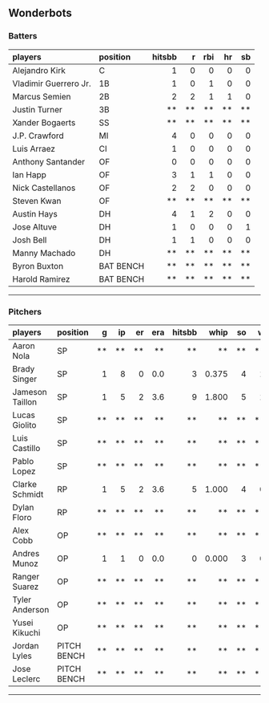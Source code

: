 ## Wonderbots

### Batters

 
|players               |position  | hitsbb|  r| rbi| hr| sb| 
|:---------------------|:---------|------:|--:|---:|--:|--:| 
|Alejandro Kirk        |C         |      1|  0|   0|  0|  0| 
|Vladimir Guerrero Jr. |1B        |      1|  0|   1|  0|  0| 
|Marcus Semien         |2B        |      2|  2|   1|  1|  0| 
|Justin Turner         |3B        |     **| **|  **| **| **| 
|Xander Bogaerts       |SS        |     **| **|  **| **| **| 
|J.P. Crawford         |MI        |      4|  0|   0|  0|  0| 
|Luis Arraez           |CI        |      1|  0|   0|  0|  0| 
|Anthony Santander     |OF        |      0|  0|   0|  0|  0| 
|Ian Happ              |OF        |      3|  1|   1|  0|  0| 
|Nick Castellanos      |OF        |      2|  2|   0|  0|  0| 
|Steven Kwan           |OF        |     **| **|  **| **| **| 
|Austin Hays           |DH        |      4|  1|   2|  0|  0| 
|Jose Altuve           |DH        |      1|  0|   0|  0|  1| 
|Josh Bell             |DH        |      1|  1|   0|  0|  0| 
|Manny Machado         |DH        |     **| **|  **| **| **| 
|Byron Buxton          |BAT BENCH |     **| **|  **| **| **| 
|Harold Ramirez        |BAT BENCH |     **| **|  **| **| **| 


* * *

### Pitchers

 
|players         |position    |  g| ip| er| era| hitsbb|  whip| so|  w| sv| 
|:---------------|:-----------|--:|--:|--:|---:|------:|-----:|--:|--:|--:| 
|Aaron Nola      |SP          | **| **| **|  **|     **|    **| **| **| **| 
|Brady Singer    |SP          |  1|  8|  0| 0.0|      3| 0.375|  4|  1|  0| 
|Jameson Taillon |SP          |  1|  5|  2| 3.6|      9| 1.800|  5|  1|  0| 
|Lucas Giolito   |SP          | **| **| **|  **|     **|    **| **| **| **| 
|Luis Castillo   |SP          | **| **| **|  **|     **|    **| **| **| **| 
|Pablo Lopez     |SP          | **| **| **|  **|     **|    **| **| **| **| 
|Clarke Schmidt  |RP          |  1|  5|  2| 3.6|      5| 1.000|  4|  0|  0| 
|Dylan Floro     |RP          | **| **| **|  **|     **|    **| **| **| **| 
|Alex Cobb       |OP          | **| **| **|  **|     **|    **| **| **| **| 
|Andres Munoz    |OP          |  1|  1|  0| 0.0|      0| 0.000|  3|  0|  1| 
|Ranger Suarez   |OP          | **| **| **|  **|     **|    **| **| **| **| 
|Tyler Anderson  |OP          | **| **| **|  **|     **|    **| **| **| **| 
|Yusei Kikuchi   |OP          | **| **| **|  **|     **|    **| **| **| **| 
|Jordan Lyles    |PITCH BENCH | **| **| **|  **|     **|    **| **| **| **| 
|Jose Leclerc    |PITCH BENCH | **| **| **|  **|     **|    **| **| **| **| 


* * *


